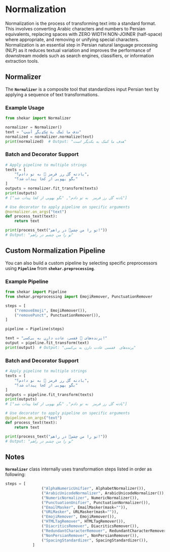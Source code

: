 # Normalization

Normalization is the process of transforming text into a standard format. This involves converting Arabic characters and numbers to Persian equivalents, replacing spaces with ZERO WIDTH NON-JOINER (half-space) where appropriate, and removing or unifying special characters. Normalization is an essential step in Persian natural language processing (NLP) as it reduces textual variation and improves the performance of downstream models such as search engines, classifiers, or information extraction tools.

## Normalizer

The **`Normalizer`** is a composite tool that standardizes input Persian text by applying a sequence of text transformations. 

### Example Usage

```python
from shekar import Normalizer

normalizer = Normalizer()
text = "ۿدف ما ػمګ بۀ ێڪډيڱڕ أښټ"
normalized = normalizer.normalize(text)
print(normalized)  # Output: "هدف ما کمک به یکدیگر است"
```

### Batch and Decorator Support

```python
# Apply pipeline to multiple strings
texts = [
    "یادته گل رز قرمز 🌹 به تو دادم؟",
    "بگو یهویی از کجا پیدات شد؟"
]
outputs = normalizer.fit_transform(texts)
print(outputs)
# ["یادته گل رز قرمز  به تو دادم", "بگو یهویی از کجا پیدات شد"]

# Use decorator to apply pipeline on specific arguments
@normalizer.on_args("text")
def process_text(text):
    return text

print(process_text("تو را من چشم👀 در راهم!"))
# Output: "تو را من چشم در راهم"
```


## Custom Normalization Pipeline

You can also build a custom pipeline by selecting specific preprocessors using **`Pipeline`** from **`shekar.preprocessing`**.

### Example Pipeline

```python
from shekar import Pipeline
from shekar.preprocessing import EmojiRemover, PunctuationRemover

steps = [
    ("removeEmoji", EmojiRemover()),
    ("removePunct", PunctuationRemover()),
]

pipeline = Pipeline(steps)

text = "پرنده‌های 🐔 قفسی، عادت دارن به بی‌کسی!"
output = pipeline.fit_transform(text)
print(output)  # Output: "پرنده‌های  قفسی عادت دارن به بی‌کسی"
```

### Batch and Decorator Support

```python
# Apply pipeline to multiple strings
texts = [
    "یادته گل رز قرمز 🌹 به تو دادم؟",
    "بگو یهویی از کجا پیدات شد؟"
]
outputs = pipeline.fit_transform(texts)
print(outputs)
# ["یادته گل رز قرمز  به تو دادم", "بگو یهویی از کجا پیدات شد"]

# Use decorator to apply pipeline on specific arguments
@pipeline.on_args("text")
def process_text(text):
    return text

print(process_text("تو را من چشم👀 در راهم!"))
# Output: "تو را من چشم در راهم"
```

## Notes

**`Normalizer`** class internally uses transformation steps listed in order as following:

```python
steps = [
                ("AlphaNumericUnifier", AlphabetNormalizer()),
                ("ArabicUnicodeNormalizer", ArabicUnicodeNormalizer()),
                ("NumericNormalizer", NumericNormalizer()),
                ("PunctuationUnifier", PunctuationNormalizer()),
                ("EmailMasker", EmailMasker(mask="")),
                ("URLMasker", URLMasker(mask="")),
                ("EmojiRemover", EmojiRemover()),
                ("HTMLTagRemover", HTMLTagRemover()),
                ("DiacriticsRemover", DiacriticsRemover()),
                ("RedundantCharacterRemover", RedundantCharacterRemover()),
                ("NonPersianRemover", NonPersianRemover()),
                ("SpacingStandardizer", SpacingStandardizer()),
            ]
```